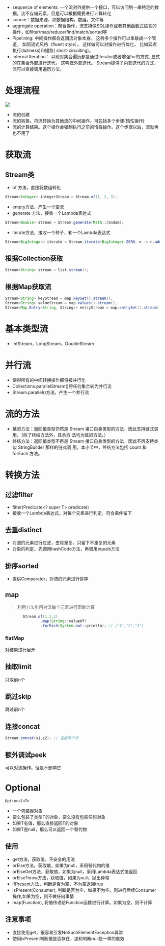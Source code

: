 - sequence of elements: 一个流对外提供一个接口，可以访问到一串特定的数据。流不存储元素，但是可以根据需要进行计算转化
- source：数据来源，如数据结构，数组，文件等
- aggregate operation：聚合操作，流支持像SQL操作或者其他函数式语言的操作，如filter/map/reduce/find/match/sorted等
- Pipelining: 中间操作都会返回流对象本身。 这样多个操作可以串联成一个管道， 如同流式风格（ﬂuent style）。 这样做可以对操作进行优化， 比如延迟执行(laziness)和短路( short-circuiting)。 
- Internal Iteration： 以前对集合遍历都是通过Iterator或者增强for的方式, 显式的在集合外部进行迭代， 这叫做外部迭代。 Stream提供了内部迭代的方式，流可以直接调用遍历方法。

# 处理流程

![](https://www.oracle.com/ocom/groups/public/@otn/documents/digitalasset/2179051.jpg)

- 流的创建
- 流的转换，将流转换为其他流的中间操作，可包括多个步骤(惰性操作)
- 流的计算结果。这个操作会强制执行之前的惰性操作。这个步骤以后，流就再也不用了

# 获取流

## Stream类

- of 方法，直接将数组转化

```java
Stream<Integer> integerStream = Stream.of(1, 2, 3);
```

- empty方法，产生一个空流
- generate 方法，接收一个Lambda表达式

```java
Stream<Double> stream = Stream.generate(Math::random);
```

- iterate方法，接收一个种子，和一个Lambda表达式

```java
Stream<BigInteger> iterate = Stream.iterate(BigInteger.ZERO, n -> n.add(BigInteger.ONE));
```

## 根据Collection获取

```java
Stream<String> stream = list.stream(); 
```
## 根据Map获取流 

```java
Stream<String> keyStream = map.keySet().stream(); 
Stream<String> valueStream = map.values().stream();
Stream<Map.Entry<String, String>> entryStream = map.entrySet().stream();
```
# 基本类型流

- IntStream，LongStream，DoubleStream

# 并行流

- 使得所有的中间转换操作都将被并行化
- Collections.parallelStream()将任何集合转为并行流
- Stream.parallel()方法，产生一个并行流

# 流的方法

- 延迟方法：返回值类型仍然是 Stream 接口自身类型的方法，因此支持链式调用。（除了终结方法外，其余方 法均为延迟方法。） 
- 终结方法：返回值类型不再是 Stream 接口自身类型的方法，因此不再支持类似 StringBuilder 那样的链式调 用。本小节中，终结方法包括 count 和 forEach 方法。

# 转换方法

## 过滤filter

- filter(Predicate<? super T> predicate)
- 接收一个Lambda表达式，对每个元素进行判定，符合条件留下

## 去重distinct

- 对流的元素进行过滤，去除重复，只留下不重复的元素
- 对象的判定，先调用hashCode方法，再调用equals方法

## 排序sorted

- 提供Comparator，对流的元素进行排序

## map

>利用方法引用对流每个元素进行函数计算

```java
        Stream.of(1,2,3)
                .map(String::valueOf)
                .forEach(System.out::println); // ["1","2","3"]
```

### flatMap

对结果进行展开

## 抽取limit

只取前n个

## 跳过skip

跳过前n个

## 连接concat

```java
Stream.concat(s1,s2); // 连接两个流
```

## 额外调试peek

可以对流操作，但是不影响它

# Optional

`Optional<T>`

- 一个包装器对象
- 要么包装了类型T的对象，要么没有包装任何对象
- 如果T有值，那么直接返回T的对象
- 如果T是null，那么可以返回一个替代物

## 使用

- get方法，获取值，不安全的用法
- orElse方法，获取值，如果为null，采用替代物的值
- orElseGet方法，获取值，如果为null，采用Lambda表达式值返回
- orElseThrow方法，获取值，如果为null，抛出异常
- ifPresent方法，判断是否为空，不为空返回true
- isPresent(Consumer), 判断是否为空，如果不为空，则进行后续Consumer操作,如果为空，则不做任何事情
- map(Function), 将值传递给Function函数进行计算。如果为空，则不计算

## 注意事项

- 直接使用get，很容易引发NoSuchElementException异常
- 使用isPresent判断值是否存在，这和判断null是一样的低效

